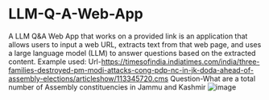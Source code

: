 # LLM-Q-A-Web-App
A LLM Q&amp;A Web App that works on a provided link is an application that allows users to input a web URL, extracts text from that web page, and uses a large language model (LLM) to answer questions based on the extracted content. 
Example used:
Url-https://timesofindia.indiatimes.com/india/three-families-destroyed-pm-modi-attacks-cong-pdp-nc-in-jk-doda-ahead-of-assembly-elections/articleshow/113345720.cms
Question-What are a total number of Assembly constituencies in Jammu and Kashmir
![image](https://github.com/user-attachments/assets/86a1b009-30fb-4be2-b2fa-152347bcd04a)
